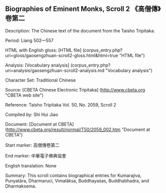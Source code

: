 ##  Biographies of Eminent Monks, Scroll 2 《高僧傳》卷第二

Description: The Chinese text of the document from the Taisho Tripitaka.

Period: Liang 502—557

HTML with English gloss: [HTML file] (corpus_entry.php?uri=gloss/gaosengzhuan-scroll2-gloss.html&html=true "HTML file")

Analysis: [Vocabulary analysis] (corpus_entry.php?uri=analysis/gaosengzhuan-scroll2-analysis.md "Vocabulary analysis")

Character Set: Traditional Chinese

Source: [CBETA Chinese Electronic Tripitaka] (http://www.cbeta.org "CBETA web site")

Reference: Taisho Tripitaka Vol. 50, No. 2059, Scroll 2

Compiled by: Shi Hui Jiao

Document: [Document at CBETA] (http://www.cbeta.org/result/normal/T50/2059_002.htm "Document at CBETA")

Start marker: 高僧傳卷第二

End marker: 中華電子佛典協會

English	translation: None

Summary: This scroll contains biographical entries for Kumarajiva, Punyatāra, Dharmaruci, Vimalāksa, Buddhayaśas, Buddhabhadra, and Dharmaksema.

